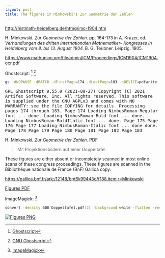 ```yaml
---
layout: post
title: The figures in Minkowski's Zur Geometrie der Zahlen
---
```


<http://histmath-heidelberg.de/htmg/imc-1904.htm>

H. Minkowski. *Zur Geometrie der Zahlen.* pp. 164-173 in A. Krazer, ed. *Verhandlungen des dritten Internationalen Mathematiker- Kongresses in Heidelberg vom 8. bis 13. August 1904.* B. G. Teubner. Leipzig. 1905.

<https://www.mathunion.org/fileadmin/ICM/Proceedings/ICM1904/ICM1904.ocr.pdf>

Ghostscript: [^1] [^2]

[^1]: [Ghostscript](https://www.ghostscript.com/)

[^2]: [GNU Ghostscript](https://www.gnu.org/software/ghostscript/)

```bash
gs -dNOPAUSE -dBATCH -dFirstPage=174 -dLastPage=183 -sDEVICE=pdfwrite -sOutputFile=Minkowski1904.pdf -f ICM1904.ocr.pdf
```

<samp>
GPL Ghostscript 9.55.0 (2021-09-27)  
Copyright (C) 2021 Artifex Software, Inc.  All rights reserved.  
This software is supplied under the GNU AGPLv3 and comes with NO WARRANTY:  
see the file COPYING for details.  
Processing pages 174 through 183.  
Page 174  
Loading NimbusRoman-Regular font ... done.  
Loading NimbusRoman-Bold font ... done.  
Loading NimbusRoman-BoldItalic font ... done.  
Page 175  
Page 176  
Page 177  
Loading NimbusRoman-Italic font ... done done.  
Page 178  
Page 179  
Page 180  
Page 181  
Page 182  
Page 183
</samp>

[H. Minkowski. *Zur Geometrie der Zahlen.* PDF](/gs/Minkowski1904.pdf)

> Mit Projektionsbildern auf einer Doppeltafel.

These figures are either absent or incompletely scanned in most online scans of these congress proceedings. These figures are
scanned in the Bibliothèque nationale de France (BnF) Gallica copy:

<https://gallica.bnf.fr/ark:/12148/bpt6k99443c/f188.item.r=Minkowski>

[Figures PDF](/gs/Doppeltafel.pdf)

ImageMagick: [^3]

[^3]: [ImageMagick](https://imagemagick.org/script/magick.php)

```bash
convert -density 600 Doppeltafel.pdf[2] -background white -flatten -resize 1400x1400^ -quality 100 Doppeltafel.png
```

[![Figures PNG](/gs/Doppeltafel.png)](/gs/Doppeltafel.png)